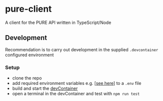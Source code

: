 # pure-client

A client for the PURE API written in TypeScript/Node

## Development ##

Recommendation is to carry out development in the supplied `.devcontainer` configured environment

### Setup ###

- clone the repo
- add required environment variables e.g.  [[see here]](https://containers.dev/) to a `.env` file
- build and start the [devContainer](https://containers.dev/)
- open a terminal in the devContainer and test with `npm run test`
